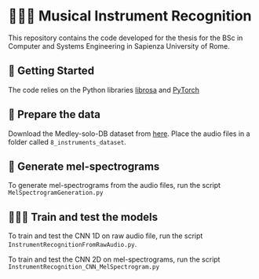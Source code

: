 # 🎹🎸🎺 Musical Instrument Recognition

This repository contains the code developed for the thesis for the BSc in Computer and Systems Engineering in Sapienza University of Rome.


## 🚀 Getting Started

The code relies on the Python libraries [librosa](https://librosa.org/doc/latest/index.html) and [PyTorch](https://pytorch.org/get-started/locally/) 


## 🎵 Prepare the data
Download the Medley-solo-DB dataset from [here](https://zenodo.org/records/3464194). Place the audio files in a folder called `8_instruments_dataset`.

## 🎼 Generate mel-spectrograms

To generate mel-spectrograms from the audio files, run the script ``MelSpectrogramGeneration.py``

## 🏋️‍♂️🤖 Train and test the models

To train and test the CNN 1D on raw audio file, run the script ``InstrumentRecognitionFromRawAudio.py``.

To train and test the CNN 2D on mel-spectrograms, run the script ``InstrumentRecognition_CNN_MelSpectrogram.py``
